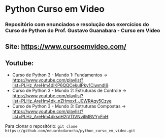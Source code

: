 # Python Curso em Video
### Repositório com enunciados e resolução dos exercícios do Curso de Python do Prof. Gustavo Guanabara - Curso em Video

## Site: https://www.cursoemvideo.com/
## Youtube: 
- Curso de Python 3 - Mundo 1: Fundamentos -> https://www.youtube.com/playlist?list=PLHz_AreHm4dlKP6QQCekuIPky1CiwmdI6
- Curso de Python 3 - Mundo 2: Estruturas de Controle -> https://www.youtube.com/playlist?list=PLHz_AreHm4dk_nZHmxxf_J0WRAqy5Czye
- Curso de Python 3 - Mundo 3: Estruturas Compostas -> https://www.youtube.com/playlist?list=PLHz_AreHm4dksnH2jVTIVNviIMBVYyFnH

Para clonar o repositório:
`git clone https://github.com/eduardodarocha/python_curso_em_video.git`
